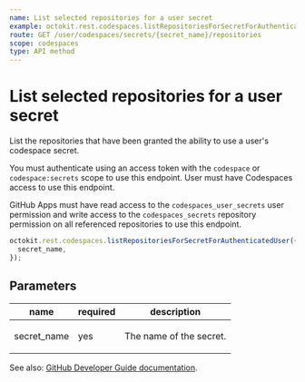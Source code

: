 ```yaml
---
name: List selected repositories for a user secret
example: octokit.rest.codespaces.listRepositoriesForSecretForAuthenticatedUser({ secret_name })
route: GET /user/codespaces/secrets/{secret_name}/repositories
scope: codespaces
type: API method
---
```


# List selected repositories for a user secret

List the repositories that have been granted the ability to use a user's codespace secret.

You must authenticate using an access token with the `codespace` or `codespace:secrets` scope to use this endpoint. User must have Codespaces access to use this endpoint.

GitHub Apps must have read access to the `codespaces_user_secrets` user permission and write access to the `codespaces_secrets` repository permission on all referenced repositories to use this endpoint.

```js
octokit.rest.codespaces.listRepositoriesForSecretForAuthenticatedUser({
  secret_name,
});
```

## Parameters

<table>
  <thead>
    <tr>
      <th>name</th>
      <th>required</th>
      <th>description</th>
    </tr>
  </thead>
  <tbody>
    <tr><td>secret_name</td><td>yes</td><td>

The name of the secret.

</td></tr>
  </tbody>
</table>

See also: [GitHub Developer Guide documentation](https://docs.github.com/enterprise-cloud@latest//rest/reference/codespaces#list-selected-repositories-for-a-user-secret).
